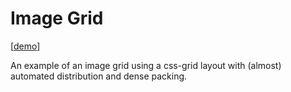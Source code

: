 # Image Grid

[[demo](https://fox.cla.ws)]

An example of an image grid using a css-grid layout with (almost) automated distribution and dense packing.
